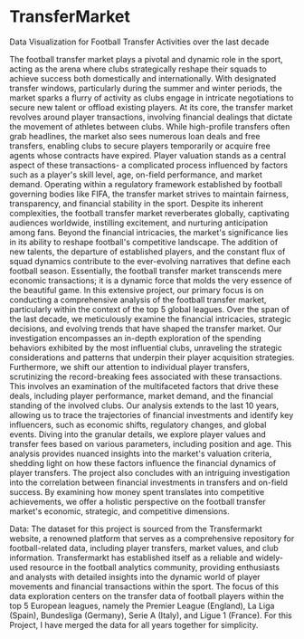 # TransferMarket
Data Visualization for Football Transfer Activities over the last decade


The football transfer market plays a pivotal and dynamic role in the sport, acting as the arena
where clubs strategically reshape their squads to achieve success both domestically and
internationally. With designated transfer windows, particularly during the summer and winter
periods, the market sparks a flurry of activity as clubs engage in intricate negotiations to secure
new talent or offload existing players.
At its core, the transfer market revolves around player transactions, involving financial dealings
that dictate the movement of athletes between clubs. While high-profile transfers often grab
headlines, the market also sees numerous loan deals and free transfers, enabling clubs to secure
players temporarily or acquire free agents whose contracts have expired. Player valuation stands
as a central aspect of these transactions- a complicated process influenced by factors such as a
player's skill level, age, on-field performance, and market demand.
Operating within a regulatory framework established by football governing bodies like FIFA, the
transfer market strives to maintain fairness, transparency, and financial stability in the sport.
Despite its inherent complexities, the football transfer market reverberates globally, captivating
audiences worldwide, instilling excitement, and nurturing anticipation among fans.
Beyond the financial intricacies, the market's significance lies in its ability to reshape football's
competitive landscape. The addition of new talents, the departure of established players, and the
constant flux of squad dynamics contribute to the ever-evolving narratives that define each
football season. Essentially, the football transfer market transcends mere economic transactions;
it is a dynamic force that molds the very essence of the beautiful game.
In this extensive project, our primary focus is on conducting a comprehensive analysis of the
football transfer market, particularly within the context of the top 5 global leagues. Over the span
of the last decade, we meticulously examine the financial intricacies, strategic decisions, and
evolving trends that have shaped the transfer market. Our investigation encompasses an in-depth
exploration of the spending behaviors exhibited by the most influential clubs, unraveling the
strategic considerations and patterns that underpin their player acquisition strategies.
Furthermore, we shift our attention to individual player transfers, scrutinizing the
record-breaking fees associated with these transactions. This involves an examination of the
multifaceted factors that drive these deals, including player performance, market demand, and
the financial standing of the involved clubs. Our analysis extends to the last 10 years, allowing us
to trace the trajectories of financial investments and identify key influencers, such as economic
shifts, regulatory changes, and global events.
Diving into the granular details, we explore player values and transfer fees based on various
parameters, including position and age. This analysis provides nuanced insights into the market's
valuation criteria, shedding light on how these factors influence the financial dynamics of player
transfers. The project also concludes with an intriguing investigation into the correlation between
financial investments in transfers and on-field success. By examining how money spent
translates into competitive achievements, we offer a holistic perspective on the football transfer
market's economic, strategic, and competitive dimensions.


Data:
The dataset for this project is sourced from the Transfermarkt website, a renowned platform that
serves as a comprehensive repository for football-related data, including player transfers, market
values, and club information. Transfermarkt has established itself as a reliable and widely-used
resource in the football analytics community, providing enthusiasts and analysts with detailed
insights into the dynamic world of player movements and financial transactions within the sport.
The focus of this data exploration centers on the transfer data of football players within the top 5
European leagues, namely the Premier League (England), La Liga (Spain), Bundesliga
(Germany), Serie A (Italy), and Ligue 1 (France).
For this Project, I have merged the data for all years together for simplicity.
